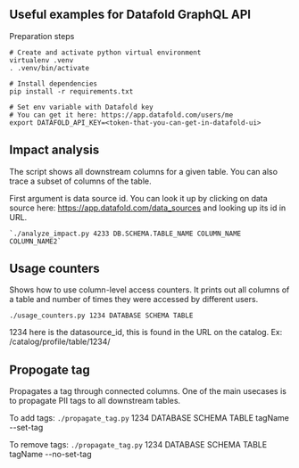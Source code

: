 Useful examples for Datafold GraphQL API
----------------------------------------

Preparation steps

    # Create and activate python virtual environment
    virtualenv .venv
    . .venv/bin/activate
    
    # Install dependencies
    pip install -r requirements.txt

    # Set env variable with Datafold key
    # You can get it here: https://app.datafold.com/users/me
    export DATAFOLD_API_KEY=<token-that-you-can-get-in-datafold-ui>


## Impact analysis

The script shows all downstream columns for a given table. You can also
trace a subset of columns of the table.

First argument is data source id. You can look it up by clicking on data source
here: https://app.datafold.com/data_sources and looking up its id in URL.

    `./analyze_impact.py 4233 DB.SCHEMA.TABLE_NAME COLUMN_NAME COLUMN_NAME2`

## Usage counters
Shows how to use column-level access counters. It prints out all columns of a table and number of times they were accessed by different users.

`./usage_counters.py 1234 DATABASE SCHEMA TABLE`

1234 here is the datasource_id, this is found in the URL on the catalog. Ex: /catalog/profile/table/1234/

## Propogate tag
Propagates a tag through connected columns. One of the main usecases is to propagate PII tags to all downstream tables.

To add tags:
`./propagate_tag.py` 1234 DATABASE SCHEMA TABLE tagName --set-tag

To remove tags:
`./propagate_tag.py` 1234 DATABASE SCHEMA TABLE tagName --no-set-tag
